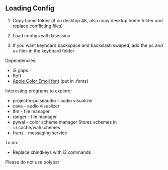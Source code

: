 ## Loading Config

1. Copy home folder (if on desktop 4K, also copy desktop home folder and replace conflicting files)

2. Load configs with lxsession

3. If you want keyboard backspace and backslash swaped, add the pc and us files in the keyboard folder

Dependencies:
* i3 gaps
* Rofi
* [Apple Color Emoji font](https://www.joypixels.com/downloadfonts) (put in .fonts)


Interesting programs to explore:
* projectm-pulseaudio - audio visualizer
* cava - audio visualizer
* lfm - file manager
* ranger - file manager
* pywal - color scheme manager
Stores schemes in ~/.cache/wal/schemes
* franz - messaging service

To do:
* Replace xbindkeys with i3 commands

Please do not use polybar
